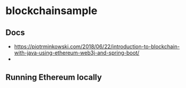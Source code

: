 # blockchainsample

## Docs
- https://piotrminkowski.com/2018/06/22/introduction-to-blockchain-with-java-using-ethereum-web3j-and-spring-boot/
- 

## Running Ethereum locally
``` docker run -d --name ethereum -p 8545:8545 -p 30303:30303 ethereum/client-go --rpc --rpcaddr "0.0.0.0" --rpcapi="db,eth,net,web3,personal" --rpccorsdomain "*" --dev
```
